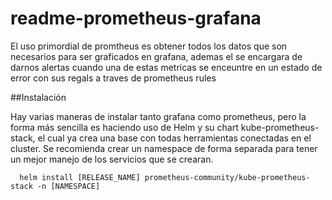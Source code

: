 # readme-prometheus-grafana

El uso primordial de promtheus es obtener todos los datos que son necesarios para ser graficados en grafana, ademas el se encargara de darnos alertas cuando una de estas metricas se enceuntre en un estado de error con sus regals a traves de prometheus rules 

##Instalación

Hay varias maneras de instalar tanto grafana como prometheus, pero la forma más sencilla es haciendo uso de Helm y su chart kube-prometheus-stack, el cual ya crea una base con todas herramientas conectadas en el cluster. Se recomienda crear un namespace de forma separada para tener un mejor manejo de los servicios que se crearan.

```console
  helm install [RELEASE_NAME] prometheus-community/kube-prometheus-stack -n [NAMESPACE]
```
